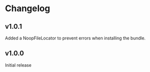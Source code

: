 # Changelog

## v1.0.1
Added a NoopFileLocator to prevent errors when installing the bundle.

## v1.0.0
Initial release
